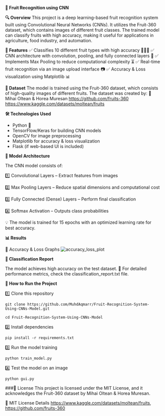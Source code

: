 **🍓 Fruit Recognition using CNN**

**🔍 Overview**
This project is a deep learning-based fruit recognition system built using Convolutional Neural Networks (CNNs). It utilizes the Fruit-360 dataset, which contains images of different fruit classes. The trained model can classify fruits with high accuracy, making it useful for applications in agriculture, food industry, and automation.

**📌 Features**
✅ Classifies 10 different fruit types with high accuracy 🍏🍊🍓
✅ CNN architecture with convolution, pooling, and fully connected layers 🧠
✅ Implements Max Pooling to reduce computational complexity ⏳
✅ Real-time fruit recognition via an image upload interface 📷
✅ Accuracy & Loss visualization using Matplotlib 📊

**📂 Dataset**
The model is trained using the Fruit-360 dataset, which consists of high-quality images of different fruits. The dataset was created by:
📌 Mihai Oltean & Horea Muresan
https://github.com/fruits-360
https://www.kaggle.com/datasets/moltean/fruits

**🛠 Technologies Used**
- Python 🐍
- TensorFlow/Keras for building CNN models
- OpenCV for image preprocessing
- Matplotlib for accuracy & loss visualization
- Flask (if web-based UI is included)

**📖 Model Architecture**

The CNN model consists of:

1️⃣ Convolutional Layers – Extract features from images

2️⃣ Max Pooling Layers – Reduce spatial dimensions and computational cost

3️⃣ Fully Connected (Dense) Layers – Perform final classification

4️⃣ Softmax Activation – Outputs class probabilities





💡 The model is trained for 15 epochs with an optimized learning rate for best accuracy.


**📊 Results**

🔹 Accuracy & Loss Graphs
![accuracy_loss_plot](https://github.com/user-attachments/assets/49edd512-35fe-41ba-83fd-e83cc8a83246)


**📜 Classification Report**

The model achieves high accuracy on the test dataset.
📌 For detailed performance metrics, check the classification_report.txt file.



**🚀 How to Run the Project**

1️⃣ Clone this repository
```
git clone https://github.com/MuhdAqmarr/Fruit-Recognition-System-Using-CNNs-Model.git

cd Fruit-Recognition-System-Using-CNNs-Model
```
2️⃣ Install dependencies
```
pip install -r requirements.txt
```
3️⃣ Run the model training
```
python train_model.py
```
4️⃣ Test the model on an image
```
python gui.py
```

###📜 License
This project is licensed under the MIT License, and it acknowledges the Fruit-360 dataset by Mihai Oltean & Horea Muresan.

🔗 MIT License Details https://www.kaggle.com/datasets/moltean/fruits, https://github.com/fruits-360
